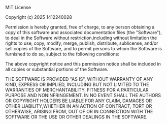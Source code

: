 MIT License

Copyright (c) 2025 1412240028

Permission is hereby granted, free of charge, to any person obtaining a copy
of this software and associated documentation files (the "Software"), to deal
in the Software without restriction,including without limitation the rights
to use, copy, modify, merge, publish, distribute, sublicense, and/or sell
copies of the Software, and to permit persons to whom the Software is
furnished to do so, subject to the following conditions:

The above copyright notice and this permission notice shall be included in
all copies or substantial portions of the Software.

THE SOFTWARE IS PROVIDED "AS IS", WITHOUT WARRANTY OF ANY KIND, EXPRESS OR
IMPLIED, INCLUDING BUT NOT LIMITED TO THE WARRANTIES OF MERCHANTABILITY,
FITNESS FOR A PARTICULAR PURPOSE AND NONINFRINGEMENT. IN NO EVENT SHALL THE
AUTHORS OR COPYRIGHT HOLDERS BE LIABLE FOR ANY CLAIM, DAMAGES OR OTHER
LIABILITY,WHETHER IN AN ACTION OF CONTRACT, TORT OR OTHERWISE, ARISING FROM,
OUT OF OR IN CONNECTION WITH THE SOFTWARE OR THE USE OR OTHER DEALINGS IN
THE SOFTWARE.